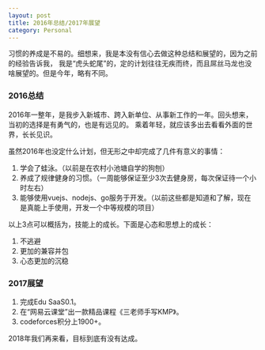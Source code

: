 ```yaml
---
layout: post
title: 2016年总结/2017年展望
category: Personal
---
```


习惯的养成是不易的。细想来，我是本没有信心去做这种总结和展望的，因为之前的经验告诉我，
我是“虎头蛇尾”的，定的计划往往无疾而终，而且屌丝马龙也没啥展望的。但是今年，略有不同。

### 2016总结
2016年一整年，是我步入新城市、跨入新单位、从事新工作的一年。回头想来，当初的选择是有勇气的，也是有远见的。
乘着年轻，就应该多出去看看外面的世界，长长见识。

虽然2016年也没定什么计划，但无形之中却完成了几件有意义的事情：

1. 学会了蛙泳。（以前是在农村小池塘自学的狗刨）
2. 养成了规律健身的习惯。（一周能够保证至少3次去健身房，每次保证待一个小时左右）
3. 能够使用vuejs、nodejs、go服务于开发。（以前这些都是知道和了解，现在是真能上手使用，开发一个中等规模的项目）

以上3点可以概括为，技能上的成长。下面是心态和思想上的成长：

1. 不逃避
2. 更加的兼容并包
3. 心态更加的沉稳

### 2017展望
1. 完成Edu SaaS0.1。
2. 在“网易云课堂”出一款精品课程《三老师手写KMP》。
3. codeforces积分上1900+。

2018年我们再来看，目标到底有没有达成。

